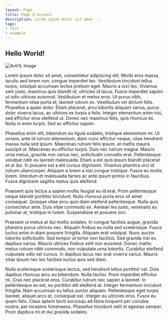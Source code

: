 ```yaml
---
layout: Page
title: Page d'accueil
description: Lorem ipsum dolor sit amet ...
tags:
- test
- example
---
```


## Hello World!

![AnVIL Image](img/divers/website.jpg)

Lorem ipsum dolor sit amet, consectetur adipiscing elit. Morbi eros massa, iaculis sed lorem non, congue imperdiet leo. Vestibulum tincidunt tellus turpis, volutpat accumsan lectus pretium eget. Mauris a orci leo. Vivamus sem justo, maximus quis blandit id, ultricies id lacus. Fusce imperdiet sapien ut odio ultrices euismod. Vestibulum et metus eros. Ut purus nibh, fermentum vitae porta et, laoreet rutrum ex. Vestibulum vel dictum felis. Phasellus a quam dolor. Etiam placerat, arcu lobortis aliquam varius, purus dolor viverra lacus, ac ultrices ex turpis a felis. Integer elementum enim nisi, sed efficitur eros eleifend ut. Donec nec maximus felis, quis rhoncus ex. Nulla in enim turpis. Sed ac efficitur sapien.

Phasellus enim elit, bibendum eu ligula sodales, tristique elementum mi. Ut ornare, ante id rutrum elementum, diam nunc efficitur neque, vitae hendrerit massa nulla sed ipsum. Maecenas rutrum felis ipsum, at mattis mauris suscipit ut. Maecenas eu efficitur turpis. Duis nec rutrum magna. Mauris urna metus, gravida non varius nec, sollicitudin convallis erat. Pellentesque volutpat nibh eu laoreet malesuada. Etiam a est quis ipsum blandit placerat et ut dui. In posuere est a elit cursus dignissim. Vivamus pharetra orci id rutrum ullamcorper. Aliquam a lorem a nisl congue tristique. Fusce eu mollis lorem. Interdum et malesuada fames ac ante ipsum primis in faucibus. Fusce dignissim sagittis metus quis eleifend.

Praesent quis lectus a sapien mollis feugiat eu id erat. Proin pellentesque neque blandit porttitor tincidunt. Nulla rhoncus porta eros sit amet consequat. Quisque vitae arcu quis diam eleifend pellentesque. Nulla quis consectetur ante. Duis vitae commodo ex. Aenean leo justo, venenatis eu pulvinar at, tristique in lorem. Suspendisse et posuere orci.

Praesent ut metus at dui mollis sodales. In congue facilisis augue, gravida pharetra purus ultrices nec. Aliquam finibus eu nulla sed scelerisque. Fusce luctus enim in diam posuere fringilla. Aliquam erat volutpat. Nunc auctor lobortis sollicitudin. Sed tempor ut tortor non facilisis. Sed gravida nisi eu dapibus varius. Mauris ultrices finibus velit non euismod. Donec mattis metus rutrum nibh commodo, non vulputate urna lobortis. Curabitur eleifend vulputate odio vel cursus. In dapibus lacus nec erat viverra varius. Mauris vitae ipsum nec leo facilisis luctus quis sed diam.

Nulla scelerisque scelerisque lectus, sed hendrerit tellus porttitor vel. Duis dapibus rhoncus arcu eu bibendum. Nulla facilisi. Proin imperdiet efficitur mi. Cras nec placerat eros. Curabitur rutrum nec sapien a laoreet. In pellentesque ex est, eu porttitor elit eleifend at. Integer fermentum tincidunt fringilla. Nam accumsan eu tellus auctor aliquam. Pellentesque eget turpis laoreet, aliquet arcu at, consequat est. Integer eu ultricies eros. Fusce eu quam felis. Class aptent taciti sociosqu ad litora torquent per conubia nostra, per inceptos himenaeos. Phasellus tincidunt velit id egestas semper. Proin dapibus mi et dui gravida sodales.
